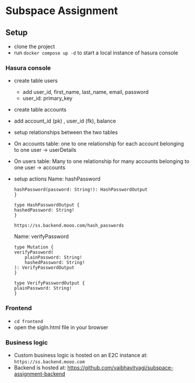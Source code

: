 # Subspace Assignment

## Setup

- clone the project
- run `docker compose up -d` to start a local instance of hasura console

### Hasura console

- create table users
  - add user_id, first_name, last_name, email, password
  - user_id: primary_key
- create table accounts
- add account_id (pk) , user_id (fk), balance
- setup relationships between the two tables
- On accounts table: one to one relationship for each account belonging to one user -> userDetails
- On users table: Many to one relationship for many accounts belonging to one user -> accounts
- setup actions
  Name: hashPassword

  ```type Mutation {
  hashPassword(password: String!): HashPasswordOutput
  }

  type HashPasswordOutput {
  hashedPassword: String!
  }

  https://ss.backend.mooo.com/hash_passwords
  ```

  Name: verifyPassword

  ```
  type Mutation {
  verifyPassword(
      plainPassword: String!
      hashedPassword: String!
  ): VerifyPasswordOutput
  }

  type VerifyPasswordOutput {
  plainPassword: String!
  }
  ```

### Frontend

- `cd frontend`
- open the sigIn.html file in your browser

### Business logic

- Custom business logic is hosted on an E2C instance at: `https://ss.backend.mooo.com`
- Backend is hosted at: https://github.com/vaibhavityagi/subspace-assignment-backend
